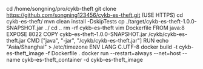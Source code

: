 cd /home/songning/pro/cykb-theft
git clone https://github.com/songning123456/cykb-es-theft.git (USE HTTPS)
cd cykb-es-theft/
mvn clean install -DskipTests
cp ./target/cykb-es-theft-1.0.0-SNAPSHOT.jar ../
cd ..
rm -rf cykb-es-theft
vim Dockerfile
    FROM java:8
    EXPOSE 8022
    COPY cykb-es-theft-1.0.0-SNAPSHOT.jar /cykb/cykb-es-theft.jar
    CMD ["java", "-jar", "/cykb/cykb-es-theft.jar"]
    RUN echo "Asia/Shanghai" > /etc/timezone
    ENV LANG C.UTF-8
docker build -t cykb-es-theft_image -f Dockerfile .
docker run --restart=always --net=host --name cykb-es-theft_container -d cykb-es-theft_image